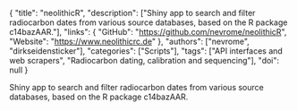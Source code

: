 {
  "title": "neolithicR",
  "description": ["Shiny app to search and filter radiocarbon dates from various source databases, based on the R package c14bazAAR."],
  "links": {
    "GitHub": "https://github.com/nevrome/neolithicR",
    "Website": "https://www.neolithicrc.de"
  },
  "authors": ["nevrome", "dirkseidensticker"],
  "categories": ["Scripts"],
  "tags": ["API interfaces and web scrapers", "Radiocarbon dating, calibration and sequencing"],
  "doi": null
}

<!-- Generated by csv2md.R – do not edit by hand -->

Shiny app to search and filter radiocarbon dates from various source databases, based on the R package c14bazAAR.